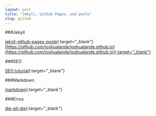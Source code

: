 ```yaml
---
layout: post
title: "Jekyll, Github Pages, and poole"
slug: github
---
```


###Jekyll
>
[jekyll-github-pages-poole](http://joshualande.com/jekyll-github-pages-poole/){:target="_blank"}
[https://github.com/joshualande/joshualande.github.io](https://github.com/joshualande/joshualande.github.io){:target="_blank"}

###SEO
>
[SEO tuturial](http://jethrokuan.github.io/2013/12/20/SEO-with-Jekyll.html){:target="_blank"}

###Markdown
>
[markdown](https://guides.github.com/features/mastering-markdown/){:target="_blank"}

###Erros
>
[die-git-die](https://github.com/regebro/die-git-die){:target="_blank"}


